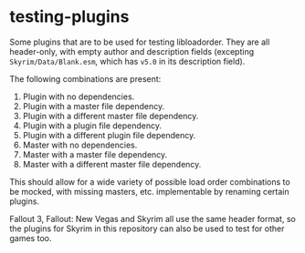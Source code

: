 testing-plugins
===============

Some plugins that are to be used for testing libloadorder. They are all header-only, with empty author and description fields (excepting `Skyrim/Data/Blank.esm`, which has `v5.0` in its description field).

The following combinations are present:

1. Plugin with no dependencies.
2. Plugin with a master file dependency.
3. Plugin with a different master file dependency.
3. Plugin with a plugin file dependency.
3. Plugin with a different plugin file dependency.
4. Master with no dependencies.
5. Master with a master file dependency.
6. Master with a different master file dependency.

This should allow for a wide variety of possible load order combinations to be mocked, with missing masters, etc. implementable by renaming certain plugins.

Fallout 3, Fallout: New Vegas and Skyrim all use the same header format, so the plugins for Skyrim in this repository can also be used to test for other games too.
